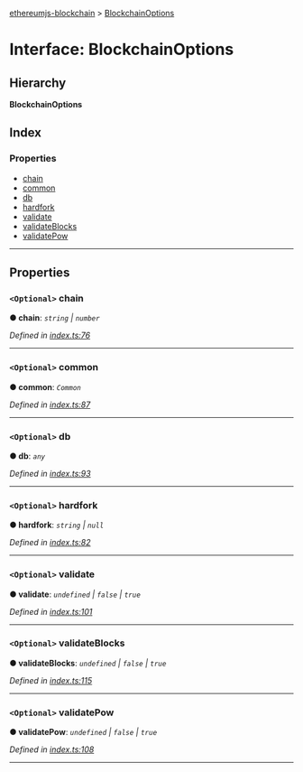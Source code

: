 [ethereumjs-blockchain](../README.md) > [BlockchainOptions](../interfaces/blockchainoptions.md)

# Interface: BlockchainOptions

## Hierarchy

**BlockchainOptions**

## Index

### Properties

- [chain](blockchainoptions.md#chain)
- [common](blockchainoptions.md#common)
- [db](blockchainoptions.md#db)
- [hardfork](blockchainoptions.md#hardfork)
- [validate](blockchainoptions.md#validate)
- [validateBlocks](blockchainoptions.md#validateblocks)
- [validatePow](blockchainoptions.md#validatepow)

---

## Properties

<a id="chain"></a>

### `<Optional>` chain

**● chain**: _`string` \| `number`_

_Defined in [index.ts:76](https://github.com/ethereumjs/ethereumjs-vm/blob/b6ba20a/packages/blockchain/src/index.ts#L76)_

---

<a id="common"></a>

### `<Optional>` common

**● common**: _`Common`_

_Defined in [index.ts:87](https://github.com/ethereumjs/ethereumjs-vm/blob/b6ba20a/packages/blockchain/src/index.ts#L87)_

---

<a id="db"></a>

### `<Optional>` db

**● db**: _`any`_

_Defined in [index.ts:93](https://github.com/ethereumjs/ethereumjs-vm/blob/b6ba20a/packages/blockchain/src/index.ts#L93)_

---

<a id="hardfork"></a>

### `<Optional>` hardfork

**● hardfork**: _`string` \| `null`_

_Defined in [index.ts:82](https://github.com/ethereumjs/ethereumjs-vm/blob/b6ba20a/packages/blockchain/src/index.ts#L82)_

---

<a id="validate"></a>

### `<Optional>` validate

**● validate**: _`undefined` \| `false` \| `true`_

_Defined in [index.ts:101](https://github.com/ethereumjs/ethereumjs-vm/blob/b6ba20a/packages/blockchain/src/index.ts#L101)_

---

<a id="validateblocks"></a>

### `<Optional>` validateBlocks

**● validateBlocks**: _`undefined` \| `false` \| `true`_

_Defined in [index.ts:115](https://github.com/ethereumjs/ethereumjs-vm/blob/b6ba20a/packages/blockchain/src/index.ts#L115)_

---

<a id="validatepow"></a>

### `<Optional>` validatePow

**● validatePow**: _`undefined` \| `false` \| `true`_

_Defined in [index.ts:108](https://github.com/ethereumjs/ethereumjs-vm/blob/b6ba20a/packages/blockchain/src/index.ts#L108)_

---
